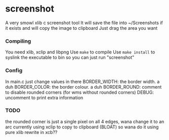 # screenshot
A very smowl xlib c screenshot tool
It will save the file into ~/Screenshots if it exists and will copy the image to clipboard
Just drag the area you want

### Compiling
You need xlib, xclip and libpng
Use `make` to compile
Use `make install` to syslink the executable to bin so you can just run "screenshot"

### Config
In main.c just change values in there
BORDER_WIDTH: the border width. a duh
BORDER_COLOR: the border colour. a duh
BORDER_ROUND: comment to disable rounded corners (for wms without rounded corners)
DEBUG: uncomment to print extra information

### TODO
the rounded corner is just a single pixel on all 4 edges, wana change it to an arc
currently using xclip to copy to clipboard (BLOAT) so wana do it using pure xlib
rewrite in xcb??
